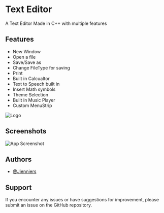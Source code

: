 
# Text Editor

A Text Editor Made in C++ with multiple features

    
## Features

- New Window
- Open a file
- Save/Save as
- Change FileType for saving
- Print
- Built in Calcualtor
- Text to Speech built in
- Insert Math symbols
- Theme Selection
- Built in Music Player
- Custom MenuStrip


![Logo](https://github.com/Jienniers/BTG-Text-Editor/blob/main/icons/text-editor%20(2).ico)


## Screenshots

![App Screenshot](https://cdn.discordapp.com/attachments/1074754322585366671/1200459305250459739/image.png)


## Authors

- [@Jienniers](https://github.com/Jienniers/)


## Support

If you encounter any issues or have suggestions for improvement, please submit an issue on the GitHub repository.